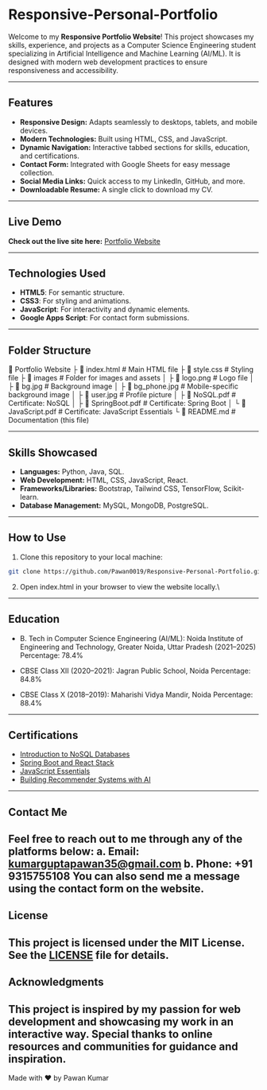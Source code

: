 # Responsive-Personal-Portfolio

Welcome to my **Responsive Portfolio Website**! This project showcases my skills, experience, and projects as a Computer Science Engineering student specializing in Artificial Intelligence and Machine Learning (AI/ML). It is designed with modern web development practices to ensure responsiveness and accessibility.

---

## Features

- **Responsive Design:** Adapts seamlessly to desktops, tablets, and mobile devices.
- **Modern Technologies:** Built using HTML, CSS, and JavaScript.
- **Dynamic Navigation:** Interactive tabbed sections for skills, education, and certifications.
- **Contact Form:** Integrated with Google Sheets for easy message collection.
- **Social Media Links:** Quick access to my LinkedIn, GitHub, and more.
- **Downloadable Resume:** A single click to download my CV.

---

## Live Demo

**Check out the live site here:** [Portfolio Website](https://Pawan0019.github.io/Responsive-Personal-Portfolio/)

---

## Technologies Used

- **HTML5**: For semantic structure.
- **CSS3**: For styling and animations.
- **JavaScript**: For interactivity and dynamic elements.
- **Google Apps Script**: For contact form submissions.

---

## Folder Structure
  📂 Portfolio Website
  ├ 📜 index.html # Main HTML file
  ├ 📜 style.css # Styling file
  ├ 📂 images # Folder for images and assets
  │ ├ 📜 logo.png # Logo file
  │ ├ 📜 bg.jpg # Background image
  │ ├ 📜 bg_phone.jpg # Mobile-specific background image
  │ ├ 📜 user.jpg # Profile picture
  │ ├ 📜 NoSQL.pdf # Certificate: NoSQL
  │ ├ 📜 SpringBoot.pdf # Certificate: Spring Boot
  │ └ 📜 JavaScript.pdf # Certificate: JavaScript Essentials
  └ 📜 README.md # Documentation (this file)


---

## Skills Showcased

- **Languages:** Python, Java, SQL.
- **Web Development:** HTML, CSS, JavaScript, React.
- **Frameworks/Libraries:** Bootstrap, Tailwind CSS, TensorFlow, Scikit-learn.
- **Database Management:** MySQL, MongoDB, PostgreSQL.

---

## How to Use

  1. Clone this repository to your local machine:
   ```bash
   git clone https://github.com/Pawan0019/Responsive-Personal-Portfolio.git
   ```
  2. Open index.html in your browser to view the website locally.\
---
## Education
  * B. Tech in Computer Science Engineering (AI/ML):
    Noida Institute of Engineering and Technology, Greater Noida, Uttar Pradesh (2021–2025)
    Percentage: 78.4%

  * CBSE Class XII (2020–2021):
    Jagran Public School, Noida
    Percentage: 84.8%

  * CBSE Class X (2018–2019):
   Maharishi Vidya Mandir, Noida
   Percentage: 88.4%
---
## Certifications
  * [Introduction to NoSQL Databases](https://drive.google.com/file/d/1XKmKbzezw97Sqri-SxMHLDBF8ju0hZfT/view?usp=sharing)
  * [Spring Boot and React Stack](https://drive.google.com/file/d/1LI80UJB-OjnbQEZkk4HRRnurIJBptVsa/view?usp=sharing)
  * [JavaScript Essentials](https://drive.google.com/file/d/1eAZnZRF3oHGh2rj9kerdjQVbSQcxH8bX/view?usp=sharing)
  * [Building Recommender Systems with AI](https://drive.google.com/file/d/1kHU_CcOs0gI9R_yCJPnpZTMwzs2Khi3V/view?usp=sharing)
---
## Contact Me
  Feel free to reach out to me through any of the platforms below:
  a. Email: kumarguptapawan35@gmail.com
  b. Phone: +91 9315755108
You can also send me a message using the contact form on the website.
---
## License
This project is licensed under the MIT License. See the [LICENSE](https://github.com/Punamkumari10/Weather-Forecasting-App/blob/main/License/MIT%20License) file for details.
---
## Acknowledgments
This project is inspired by my passion for web development and showcasing my work in an interactive way.
Special thanks to online resources and communities for guidance and inspiration.
---
Made with ❤️ by Pawan Kumar
